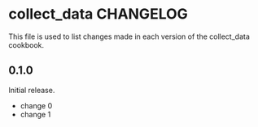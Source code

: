 # collect_data CHANGELOG

This file is used to list changes made in each version of the collect_data cookbook.

## 0.1.0

Initial release.

- change 0
- change 1
